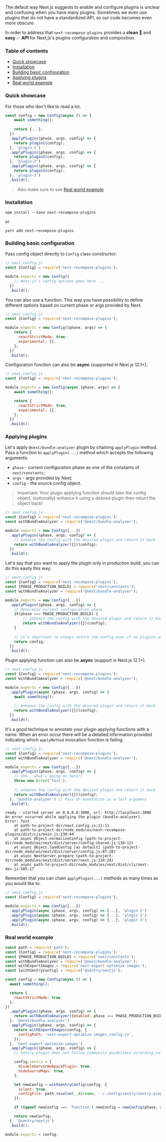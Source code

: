 The default way Next.js suggests to enable and configure plugins is unclear and confusing when you have many plugins.
Sometimes we even use plugins that do not have a standardized API, so our code becomes even more obscure.

In order to address that `next-recompose-plugins` provides a **clean** 🫧 and **easy** ✅ **API** for Next.js's plugins configuration and composition.

### Table of contents

- [Quick showcase](#quick-showcase)
- [Installation](#installation)
- [Building basic configuration](#building-basic-configuration)
- [Applying plugins](#applying-plugins)
- [Real world example](#real-world-example)

### Quick showcase

For those who don't like to read a lot.

```javascript
const config = new Config(async () => {
    await something();
  
    return {...};
  })
  .applyPlugin((phase, args, config) => {
    return plugin1(config);
  }, 'plugin-1')
  .applyPlugin((phase, args, config) => {
    return plugin2(config);
  }, 'plugin-2')
  .applyPlugin((phase, args, config) => {
    return plugin3(config);
  }, 'plugin-3')
  .build();
```

> Also make sure to see [Real world example](#real-world-example)

### Installation

```shell
npm install --save next-recompose-plugins
```

or

```shell
yarn add next-recompose-plugins
```

### Building basic configuration

Pass config object directly to `Config` class constructor:

```javascript
// next.config.js
const {Config} = require('next-recompose-plugins');

module.exports = new Config({
    // Next.js's config options goes here ...
  })
  .build();
```

You can also use a function. This way you have possibility to define different options based on current phase or args provided by Next.

```javascript
// next.config.js
const {Config} = require('next-recompose-plugins');

module.exports = new Config((phase, args) => {
    return {
      reactStrictMode: true,
      experimental: {},
    };
  })
  .build();
```

Configuration function can also be **async** (supported in Next.js 12.1+).

```javascript
// next.config.js
const {Config} = require('next-recompose-plugins');

module.exports = new Config(async (phase, args) => {
    await something();

    return {
      reactStrictMode: true,
      experimental: {},
    };
  })
  .build();
```

### Applying plugins

Let's apply `@next/bundle-analyzer` plugin by chaining `applyPlugin` method.
Pass a function to `applyPlugin(...)` method which accepts the following arguments:
* `phase` - current configuration phase as one of the constants of `next/constants`;
* `args` - args provided by Next;
* `config` - the source config object.

> Important: Your plugin applying function should take the config object, (optionally) enhance it using a desired plugin then return the object back!

```javascript
// next.config.js
const {Config} = require('next-recompose-plugins');
const withBundleAnalyzer = require('@next/bundle-analyzer');

module.exports = new Config({...})
  .applyPlugin((phase, args, config) => {
    // enhance the config with the desired plugin and return it back  
    return withBundleAnalyzer({})(config);
  })
  .build();
```

Let's say that you want to apply the plugin only in production build, you can do this easily this way:

```javascript
// next.config.js
const {Config} = require('next-recompose-plugins');
const {PHASE_PRODUCTION_BUILD} = require('next/constants');
const withBundleAnalyzer = require('@next/bundle-analyzer');

module.exports = new Config({...})
  .applyPlugin((phase, args, config) => {
    // determine current configuration phase
    if(phase === PHASE_PRODUCTION_BUILD) {
        // enhance the config with the desired plugin and return it back
        return withBundleAnalyzer({})(config);
    }
    
    // it's important to always return the config even if no plugins were applied
    return config;
  })
  .build();
```

Plugin applying function can also be **async** (support in Next.js 12.1+).

```javascript
// next.config.js
const {Config} = require('next-recompose-plugins');
const withBundleAnalyzer = require('@next/bundle-analyzer');

module.exports = new Config({...})
  .applyPlugin(async (phase, args, config) => {
    await something();
  
    // enhance the config with the desired plugin and return it back  
    return withBundleAnalyzer({})(config);
  })
  .build();
```

It's a good technique to annotate your plugin applying functions with a name. 
When an error occur there will be a detailed information provided indicating which `applyMethod` invocation function is failing.

```javascript
// next.config.js
const {Config} = require('next-recompose-plugins');
const withBundleAnalyzer = require('@next/bundle-analyzer');

module.exports = new Config({...})
  .applyPlugin((phase, args, config) => {
    // Uhh.. what's going on here!?
    throw new Error('Test');
  
    // enhance the config with the desired plugin and return it back  
    return withBundleAnalyzer({})(config);
  }, 'bundle-analyzer') // Pass an annotation as a last argument
  .build();
```

```log
ready - started server on 0.0.0.0:3000, url: http://localhost:3000
An error occurred while applying the plugin (bundle-analyzer).
Error: Test
    at path-to-project-dir/next.config.js:11:11
    at path-to-project-dir/node_modules/next-recompose-plugins/dist/cjs/main.js:130:44
    at async Object.normalizeConfig (path-to-project-dir/node_modules/next/dist/server/config-shared.js:130:12)
    at async Object.loadConfig [as default] (path-to-project-dir/node_modules/next/dist/server/config.js:87:28)
    at async NextServer.prepare (path-to-project-dir/node_modules/next/dist/server/next.js:134:24)
    at async path-to-project-dir/node_modules/next/dist/cli/next-dev.js:585:17

```

Remember that you can chain `applyPlugin(...)` methods as many times as you would like to.

```javascript
// next.config.js
const {Config} = require('next-recompose-plugins');

module.exports = new Config({...})
  .applyPlugin(async (phase, args, config) => {...}, 'plugin 1')
  .applyPlugin(async (phase, args, config) => {...}, 'plugin 2')
  .applyPlugin(async (phase, args, config) => {...}, 'plugin 3')
  .build();
```

### Real world example

```javascript
const path = require('path');
const {Config} = require('next-recompose-plugins');
const {PHASE_PRODUCTION_BUILD} = require('next/constants');
const withBundleAnalyzer = require('@next/bundle-analyzer');
const withExportImages = require('next-export-optimize-images');
const {withSentryConfig} = require('@sentry/nextjs');

const config = new Config(async () => {
  await something();

  return {
    reactStrictMode: true
  };
})
  .applyPlugin((phase, args, config) => {
    return withBundleAnalyzer({enabled: phase === PHASE_PRODUCTION_BUILD})(config);
  }, '@next/bundle-analyzer')
  .applyPlugin((phase, args, config) => {
    return withExportImages(config, {
      configPath: 'next-export-optimize-images.config.js',
    });
  }, 'next-export-optimize-images')
  .applyPlugin((phase, args, config) => {
    // Sentry plugin does not follow community guidelines according valid plugin shape

    config.sentry = {
      disableServerWebpackPlugin: true,
      hideSourceMaps: true,
    };

    let newConfig = withSentryConfig(config, {
      silent: true,
      configFile: path.resolve(__dirname, './.config/sentry/sentry.properties'),
    });

    if (typeof newConfig === 'function') newConfig = newConfig(phase, args);

    return newConfig;
  }, '@sentry/nextjs')
  .build();

module.exports = config;
```

